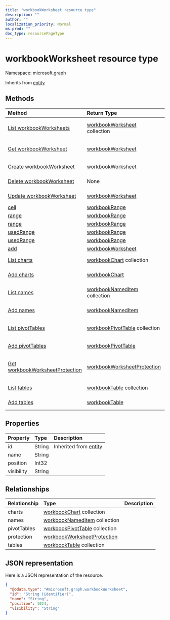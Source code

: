 ```yaml
---
title: "workbookWorksheet resource type"
description: ""
author: ""
localization_priority: Normal
ms.prod: ""
doc_type: resourcePageType
---
```


# workbookWorksheet resource type


Namespace: microsoft.graph




Inherits from [entity](../resources/entity.md)

## Methods
|Method|Return Type|Description|
|:---|:---|:---|
|[List workbookWorksheets](../api/workbookworksheet-list.md)|[workbookWorksheet](../resources/workbookworksheet.md) collection|List properties and relationships of the [workbookWorksheet](../resources/workbookworksheet.md) objects.|
|[Get workbookWorksheet](../api/workbookworksheet-get.md)|[workbookWorksheet](../resources/workbookworksheet.md)|Read properties and relationships of the [workbookWorksheet](../resources/workbookworksheet.md) object.|
|[Create workbookWorksheet](../api/workbookworksheet-create.md)|[workbookWorksheet](../resources/workbookworksheet.md)|Create a new [workbookWorksheet](../resources/workbookworksheet.md) object.|
|[Delete workbookWorksheet](../api/workbookworksheet-delete.md)|None|Deletes a [workbookWorksheet](../resources/workbookworksheet.md).|
|[Update workbookWorksheet](../api/workbookworksheet-update.md)|[workbookWorksheet](../resources/workbookworksheet.md)|Update the properties of a [workbookWorksheet](../resources/workbookworksheet.md) object.|
|[cell](../api/workbookworksheet-cell.md)|[workbookRange](../resources/workbookrange.md)||
|[range](../api/workbookworksheet-range.md)|[workbookRange](../resources/workbookrange.md)||
|[range](../api/workbookworksheet-range.md)|[workbookRange](../resources/workbookrange.md)||
|[usedRange](../api/workbookworksheet-usedrange.md)|[workbookRange](../resources/workbookrange.md)||
|[usedRange](../api/workbookworksheet-usedrange.md)|[workbookRange](../resources/workbookrange.md)||
|[add](../api/workbookworksheet-add.md)|[workbookWorksheet](../resources/workbookworksheet.md)||
|[List charts](../api/workbookworksheet-list-charts.md)|[workbookChart](../resources/workbookchart.md) collection|Get the workbookCharts from the charts navigation property.|
|[Add charts](../api/workbookworksheet-post-charts.md)|[workbookChart](../resources/workbookchart.md)|Add charts by posting to the charts collection.|
|[List names](../api/workbookworksheet-list-names.md)|[workbookNamedItem](../resources/workbooknameditem.md) collection|Get the workbookNamedItems from the names navigation property.|
|[Add names](../api/workbookworksheet-post-names.md)|[workbookNamedItem](../resources/workbooknameditem.md)|Add names by posting to the names collection.|
|[List pivotTables](../api/workbookworksheet-list-pivottables.md)|[workbookPivotTable](../resources/workbookpivottable.md) collection|Get the workbookPivotTables from the pivotTables navigation property.|
|[Add pivotTables](../api/workbookworksheet-post-pivottables.md)|[workbookPivotTable](../resources/workbookpivottable.md)|Add pivotTables by posting to the pivotTables collection.|
|[Get workbookWorksheetProtection](../api/workbookworksheetprotection-get.md)|[workbookWorksheetProtection](../resources/workbookworksheetprotection.md)|Read properties and relationships of the [workbookWorksheetProtection](../resources/workbookworksheetprotection.md) object.|
|[List tables](../api/workbookworksheet-list-tables.md)|[workbookTable](../resources/workbooktable.md) collection|Get the workbookTables from the tables navigation property.|
|[Add tables](../api/workbookworksheet-post-tables.md)|[workbookTable](../resources/workbooktable.md)|Add tables by posting to the tables collection.|

## Properties
|Property|Type|Description|
|:---|:---|:---|
|id|String| Inherited from [entity](../resources/entity.md)|
|name|String||
|position|Int32||
|visibility|String||

## Relationships
|Relationship|Type|Description|
|:---|:---|:---|
|charts|[workbookChart](../resources/workbookchart.md) collection||
|names|[workbookNamedItem](../resources/workbooknameditem.md) collection||
|pivotTables|[workbookPivotTable](../resources/workbookpivottable.md) collection||
|protection|[workbookWorksheetProtection](../resources/workbookworksheetprotection.md)||
|tables|[workbookTable](../resources/workbooktable.md) collection||

## JSON representation
Here is a JSON representation of the resource.
<!-- {
  "blockType": "resource",
  "keyProperty": "id",
  "@odata.type": "microsoft.graph.workbookWorksheet",
  "baseType": "microsoft.graph.entity",
  "openType": false
}
-->
``` json
{
  "@odata.type": "#microsoft.graph.workbookWorksheet",
  "id": "String (identifier)",
  "name": "String",
  "position": 1024,
  "visibility": "String"
}
```

